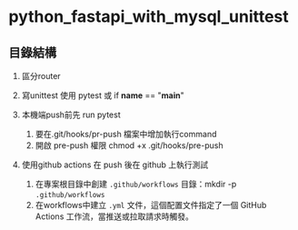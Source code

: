 # python_fastapi_with_mysql_unittest

## 目錄結構
1. 區分router
2. 寫unittest 使用 pytest 或 if __name__ == "__main__"
3. 本機端push前先 run pytest 
    1. 要在.git/hooks/pr-push 檔案中增加執行command 
    2. 開啟 pre-push 權限 chmod +x .git/hooks/pre-push

4. 使用github actions 在 push 後在 github 上執行測試
    1. 在專案根目錄中創建 `.github/workflows` 目錄：mkdir -p `.github/workflows`
    2. 在workflows中建立 `.yml` 文件，這個配置文件指定了一個 GitHub Actions 工作流，當推送或拉取請求時觸發。